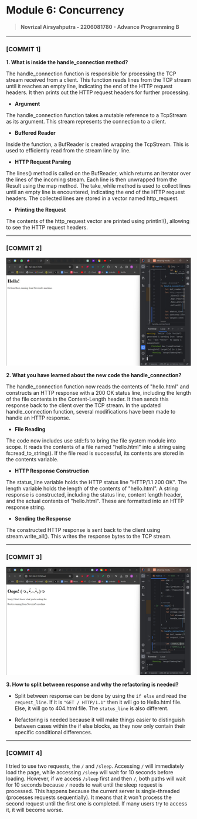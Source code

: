 # Module 6: Concurrency

> #### Novrizal Airsyahputra - 2206081780 - Advance Programming B

---

### [COMMIT 1]

**1. What is inside the handle_connection method?**

The handle_connection function is responsible for processing the TCP stream received from a client.
This function reads lines from the TCP stream until it reaches an empty line, indicating the end of the HTTP request headers. 
It then prints out the HTTP request headers for further processing.

- **Argument**

The handle_connection function takes a mutable reference to a TcpStream as its argument. 
This stream represents the connection to a client.

- **Buffered Reader**

Inside the function, a BufReader is created wrapping the TcpStream. 
This is used to efficiently read from the stream line by line.

- **HTTP Request Parsing**

The lines() method is called on the BufReader, which returns an iterator over the lines of the incoming stream.
Each line is then unwrapped from the Result using the map method.
The take_while method is used to collect lines until an empty line is encountered, 
indicating the end of the HTTP request headers.
The collected lines are stored in a vector named http_request.

- **Printing the Request**

The contents of the http_request vector are printed using println!(), allowing to see the HTTP request headers.

---

### [COMMIT 2]
![Commit 2 screen capture](/assets/images/commit2.png)

**2. What you have learned about the new code the handle_connection?**

The handle_connection function now reads the contents of "hello.html" 
and constructs an HTTP response with a 200 OK status line, 
including the length of the file contents in the Content-Length header. 
It then sends this response back to the client over the TCP stream.
In the updated handle_connection function, several modifications have been made to handle an HTTP response.

- **File Reading**

The code now includes use std::fs to bring the file system module into scope.
It reads the contents of a file named "hello.html" into a string using fs::read_to_string(). 
If the file read is successful, its contents are stored in the contents variable.

- **HTTP Response Construction**

The status_line variable holds the HTTP status line "HTTP/1.1 200 OK".
The length variable holds the length of the contents of "hello.html".
A string response is constructed, including the status line, content length header, 
and the actual contents of "hello.html". 
These are formatted into an HTTP response string.

- **Sending the Response**

The constructed HTTP response is sent back to the client using stream.write_all(). 
This writes the response bytes to the TCP stream.

---

### [COMMIT 3]
![Commit 3 screen capture](assets/images/commit3.png)

**3. How to split between response and why the refactoring is needed?**

- Split between response can be done by using the `if else` and read the `request_line`.
If it is `"GET / HTTP/1.1"` then it will go to Hello.html file.
Else, it will go to 404.html file.
The `status_line` is also different.

- Refactoring is needed because it will make things easier to distinguish 
between cases within the if else blocks, 
as they now only contain their specific conditional differences. 

---

### [COMMIT 4]
I tried to use two requests, the `/` and `/sleep`. 
Accessing `/` will immediately load the page, while accessing `/sleep` will wait for 10 seconds before loading. 
However, if we access `/sleep` first and then `/`, both paths will wait for 10 seconds because `/` needs to wait until the sleep request is processed. 
This happens because the current server is single-threaded (processes requests sequentially). 
It means that it won't process the second request until the first one is completed. 
If many users try to access it, it will become worse.